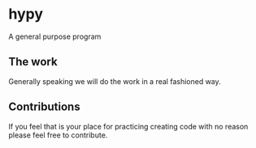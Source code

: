 # hypy
A general purpose program

## The work
Generally speaking we will do the work in a real fashioned way.


## Contributions
If you feel that is your place for practicing creating code with no reason please feel free to contribute.

